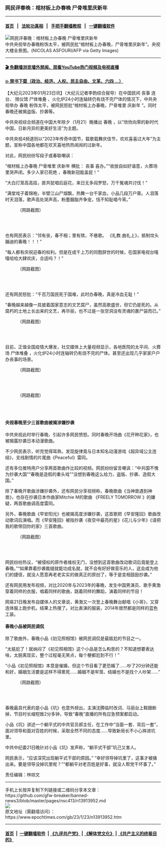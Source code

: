 ### 网民评春晚：棺材板上办春晚 尸骨堆里庆新年
------------------------

#### [首页](https://github.com/gfw-breaker/banned-news3/blob/master/README.md) &nbsp;&nbsp;|&nbsp;&nbsp; [法轮功真相](https://github.com/begood0513/basic/blob/master/README.md)  &nbsp;&nbsp;|&nbsp;&nbsp; [手把手翻墙教程](https://github.com/gfw-breaker/guides/wiki)  &nbsp;&nbsp;|&nbsp;&nbsp; [一键翻墙软件](https://github.com/gfw-breaker/nogfw/blob/master/README.md)  



<div><img alt="网民评春晚：棺材板上办春晚 尸骨堆里庆新年" class="attachment-djy_600_400 size-djy_600_400 wp-post-image" src="https://i.epochtimes.com/assets/uploads/2022/07/id13789568-GettyImages-1230977656-600x400.jpeg"/>
<div class="caption">
 中共央视举办春晚粉饰太平，被网民批“棺材板上办春晚，尸骨堆里庆新年”。央视大楼全景图。(NICOLAS ASFOURI/AFP via Getty Images)
</div></div><hr/>

#### [ 🎬  免翻墙浏览墙外禁闻、观看YouTube热门视频及电视直播](https://github.com/gfw-breaker/HelloWorld)

#### [ 💥  禁书下载（政治、经济、人权、民主自由、文革、六四 ...）](https://github.com/gfw-breaker/books/blob/master/README.md)

<div><p>
 【大纪元2023年01月23日讯】（大纪元记者李韵综合报导）在中国民间
 <ok href="https://www.epochtimes.com/gb/tag/%E4%B8%A7%E4%BA%8B.html">
  丧事
 </ok>
 连台、
 <ok href="https://www.epochtimes.com/gb/tag/%E6%AE%A1%E4%BB%AA%E9%A6%86.html">
  殡仪馆
 </ok>
 <ok href="https://www.epochtimes.com/gb/tag/%E5%B0%B8%E4%BD%93%E5%A0%86%E5%8F%A0.html">
  尸体堆叠
 </ok>
 、火化炉24小时连轴转仍有烧不完尸体的情况下，中共央视举办
 <ok href="https://www.epochtimes.com/gb/tag/%E6%98%A5%E6%99%9A.html">
  春晚
 </ok>
 粉饰太平，被网民怒批“棺材板上办春晚，尸骨堆里
 <ok href="https://www.epochtimes.com/gb/tag/%E5%BA%86%E6%96%B0%E5%B9%B4.html">
  庆新年
 </ok>
 ”。同时春晚还被揭盗版、抄袭等。
</p>
<p>
 中共央视综合频道在中国大年除夕（1月21）晚播出
 <ok href="https://www.epochtimes.com/gb/tag/%E6%98%A5%E6%99%9A.html">
  春晚
 </ok>
 ，以“欣欣向荣的新时代中国，日新月异的更美好生活”为主题。
</p>
<p>
 中共央视4频道则以“2023年传奇中国节，载歌载舞庆佳节，欢欢喜喜过大年”为主题，宣称中国各地都在欢天喜地热热闹闹的过新年。
</p>
<p>
 对此，网民纷纷写段子或春联嘲讽：
</p>
<p>
 “棺材板上办春晚 尸骨堆里
 <ok href="https://www.epochtimes.com/gb/tag/%E5%BA%86%E6%96%B0%E5%B9%B4.html">
  庆新年
 </ok>
 横批：
 <ok href="https://www.epochtimes.com/gb/tag/%E4%B8%A7%E4%BA%8B.html">
  丧事
 </ok>
 喜办。”“收放自如好谐意，火葬场里哭声闭。多少人家已死绝 ，春晚新冠能盖屁！”
</p>
<p>
 “大白灯笼高高挂，匪共犹唱后庭花，来日无多阎罗怒，万千冤魂共讨伐！”
</p>
<p>
 “满堂戏子着锦袍，半壁江山尸烟飘，热舞一台千家血，小品几段万户膏。人泪落时天泪落，歌声高处哭声高，粉墨胭脂齐争宠，恬不知耻唱今宵。”
</p>
<figure aria-describedby="caption-attachment-13913968" class="wp-caption aligncenter" id="attachment_13913968" style="width: 600px">
 <ok href="https://i.epochtimes.com/assets/uploads/2023/01/id13913968-371433c2374fff2af8bfb617e9e85753.jpg" target="_blank">
  <img alt="" class="size-large wp-image-13913968" src="https://i.epochtimes.com/assets/uploads/2023/01/id13913968-371433c2374fff2af8bfb617e9e85753-600x267.jpg"/>
 </ok>
 <br/><figcaption class="wp-caption-text" id="caption-attachment-13913968">
  （网路截图）
 </figcaption><br/>
</figure><br/>
<p>
 也有网民表示：“邻有丧，春不相；里有殡，不巷歌。 《礼教.曲礼上》，抵制坟头蹦迪的春晚！！！”
</p>
<p>
 “每人都有庆祝迎春的权利。但是在成千上万的同胞辞世的时候，在国家电视台嘻嘻哈哈大肆欢庆，合适吗？！”
</p>
<figure aria-describedby="caption-attachment-13913965" class="wp-caption aligncenter" id="attachment_13913965" style="width: 600px">
 <ok href="https://i.epochtimes.com/assets/uploads/2023/01/id13913965-1223.jpg" target="_blank">
  <img alt="" class="size-large wp-image-13913965" src="https://i.epochtimes.com/assets/uploads/2023/01/id13913965-1223-600x545.jpg"/>
 </ok>
 <br/><figcaption class="wp-caption-text" id="caption-attachment-13913965">
  （网路截图）
 </figcaption><br/>
</figure><br/>
<p>
 还有网民怒批：“千百万国民死于国难，此时办春晚，真是冷血无耻！”
</p>
<p>
 “春晚越来越像一具披着国家意志的文艺腐尸，虽然高歌盛世，但它仍是死的。从腐朽的土地上长出来的文艺，再华丽，也不过是一张空洞没有灵魂的裹尸袋而已。”
</p>
<figure aria-describedby="caption-attachment-13913970" class="wp-caption aligncenter" id="attachment_13913970" style="width: 600px">
 <ok href="https://i.epochtimes.com/assets/uploads/2023/01/id13913970-23792100e2d691d62dd02f52635a5a1b.png" target="_blank">
  <img alt="" class="size-large wp-image-13913970" src="https://i.epochtimes.com/assets/uploads/2023/01/id13913970-23792100e2d691d62dd02f52635a5a1b-600x345.png"/>
 </ok>
 <br/><figcaption class="wp-caption-text" id="caption-attachment-13913970">
  （网路截图）
 </figcaption><br/>
</figure><br/>
<p>
 目前，正值全国疫情大爆发，社交媒体上大量视频显示，各地医院的太平间、火葬场
 <ok href="https://www.epochtimes.com/gb/tag/%E5%B0%B8%E4%BD%93%E5%A0%86%E5%8F%A0.html">
  尸体堆叠
 </ok>
 ，火化炉24小时连轴转仍有烧不完的尸体。甚至还出现几乎家家户户办丧事的场景。
</p>
<figure aria-describedby="caption-attachment-13913971" class="wp-caption aligncenter" id="attachment_13913971" style="width: 600px">
 <ok href="https://i.epochtimes.com/assets/uploads/2023/01/id13913971-3217eedc3bd405ad385d972b419cb550.jpg" target="_blank">
  <img alt="" class="size-large wp-image-13913971" src="https://i.epochtimes.com/assets/uploads/2023/01/id13913971-3217eedc3bd405ad385d972b419cb550-600x431.jpg"/>
 </ok>
 <br/><figcaption class="wp-caption-text" id="caption-attachment-13913971">
  （网路截图）
 </figcaption><br/>
</figure><br/>
<figure aria-describedby="caption-attachment-13913972" class="wp-caption aligncenter" id="attachment_13913972" style="width: 600px">
 <ok href="https://i.epochtimes.com/assets/uploads/2023/01/id13913972-48d448cd1ccc27889c7484cae565df3c.jpg" target="_blank">
  <img alt="" class="size-large wp-image-13913972" src="https://i.epochtimes.com/assets/uploads/2023/01/id13913972-48d448cd1ccc27889c7484cae565df3c-600x669.jpg"/>
 </ok>
 <br/><figcaption class="wp-caption-text" id="caption-attachment-13913972">
  （网路截图）
 </figcaption><br/>
</figure><br/>
<h4>
 央视春晚至少三首歌曲被揭涉嫌抄袭
</h4>
<p>
 中共央视此时举行春晚，引起许多网民愤怒。同时春晚开场曲《花开种花家》，也被揭露抄袭日本动漫歌曲。
</p>
<p>
 不少网民表示，听完觉得耳熟，发现旋律竟与日本知名动漫游戏《超异域公主连结》，支线剧情的片尾曲《Peaceful》雷同。
</p>
<p>
 还有多位推特用户分享两首歌曲作比较的视频。网民纷纷留言嘲讽：“中共国不愧为抄袭大国”“春晚是造假的重头戏”“没想到春晚这么给力，盗版、抄袭、造假大国。”
</p>
<p>
 除了春晚开歌曲涉嫌抄袭外，还有网民分享视频称，春晚歌曲《当神兽遇到神兽》，也存在抄袭日本作曲家Mitchie M的歌曲 《FREELY TOMORROW 》的嫌疑，两首歌曲调高度雷同。
</p>
<p>
 另外，春晚歌曲《早安阳光》也被揭高度涉嫌抄袭，这首歌把《早安隆回》歌曲改动歌词后演唱。而《早安隆回》被指抄袭《夜空中最亮的星》《花儿与少年》《请把我的歌带回你的家》三首歌曲。
</p>
<p>
</p>
<figure aria-describedby="caption-attachment-13913989" class="wp-caption aligncenter" id="attachment_13913989" style="width: 600px">
 <ok href="https://i.epochtimes.com/assets/uploads/2023/01/id13913989-NeoI.jpg" target="_blank">
  <img alt="" class="size-large wp-image-13913989" src="https://i.epochtimes.com/assets/uploads/2023/01/id13913989-NeoI-600x432.jpg"/>
 </ok>
 <br/><figcaption class="wp-caption-text" id="caption-attachment-13913989">
  （网路截图）
 </figcaption><br/>
</figure><br/>
<p>
 网民纷纷热议，“被侵权的原作者维权无门，没想到这首歌曲改动歌词后竟能登上春晚。”“如果靠着抄袭裁缝就能功成名就，就不会有好好做音乐的人，这会成为他们的捷径，就没人愿意再老老实实的做真正的原创了，等于是变相鼓励抄袭。”
</p>
<p>
 还有网民用发布视频，对比2020年与2023年的春晚，发生中国男演员、歌手黄渤穿着同样的衣服，唱着同样的歌曲，跳着同样的舞蹈，演着同样的节目！
</p>
<p>
 网易21日晚发布自媒体人的文章说，黄渤又一次登上春晚舞台献唱《小哥》，又穿连体服上跑步机，结果上热搜了。对比表演的服装，2014年居然都是同样的蓝色工装。
</p>
<h4>
 春晚小品被网民调侃
</h4>
<p>
 除了歌曲外，春晚小品《初见照相馆》被网民调侃是最尴尬的节目之一。
</p>
<p>
 “太尴尬了！就纳闷了《初见照相馆》这个小品是怎么构思的？不知道想要表达啥，太脱离现实，整个过程毫无笑点，每个梗都尬到不行！”
</p>
<p>
 “小品《初见照相馆》本意是催婚，但这个节目看了更恐婚了……吵了20分钟还能和好，婚姻生活要是这样不得累死……婚姻不是牢笼、结婚也不是找个人吵架……”
</p>
<figure aria-describedby="caption-attachment-13913983" class="wp-caption aligncenter" id="attachment_13913983" style="width: 600px">
 <ok href="https://i.epochtimes.com/assets/uploads/2023/01/id13913983-2b433565fda94a47b61e470353403fc5.png" target="_blank">
  <img alt="" class="size-large wp-image-13913983" src="https://i.epochtimes.com/assets/uploads/2023/01/id13913983-2b433565fda94a47b61e470353403fc5-600x164.png"/>
 </ok>
 <br/><figcaption class="wp-caption-text" id="caption-attachment-13913983">
  （网路截图）
 </figcaption><br/>
</figure><br/>
<p>
 春晚最具代表的是小品《坑》也意外频出，主演沈腾临时改词、马丽台上鞋跟断掉，节目时长缩短致2分多钟，导致“春晚”直播的所有应急预案都启动。
</p>
<p>
 小品《坑》讲述一个躺平式的中共官员郝主任，在工作中“当面一套、背后一套”，面对领导和面对百姓的时候，采取全然不同的态度……导致新局长不小心摔进坑里。
</p>
<p>
 中共中纪委21日晚针对小品《坑》发声称，“躺平式干部”坑己又害人。
</p>
<p>
 网民表示，“应该深究出现躺平式干部的原因。” “幸好领导掉坑里了，这事才被捅出来。要是领导没掉坑里呢？”“都躺平对老百姓是好事，就没人帮党干坏事了。”
</p>
<p>
 责任编辑：林琮文
</p>
<p>
</p>
<p>
</p>
<p>
</p>
<div id="gtx-trans" style="position: absolute; left: -22px; top: 7294.44px;">
</div>
</div>
<hr/>
手机上长按并复制下列链接或二维码分享本文章：<br/>
https://github.com/gfw-breaker/banned-news3/blob/master/pages/nsc413/n13913952.md <br/>
<a href='https://github.com/gfw-breaker/banned-news3/blob/master/pages/nsc413/n13913952.md'><img src='https://github.com/gfw-breaker/banned-news3/blob/master/pages/nsc413/n13913952.md.png'/></a> <br/>
原文地址（需翻墙访问）：https://www.epochtimes.com/gb/23/1/23/n13913952.htm


------------------------
#### [首页](https://github.com/gfw-breaker/banned-news3/blob/master/README.md) &nbsp;|&nbsp; [一键翻墙软件](https://github.com/gfw-breaker/nogfw/blob/master/README.md) &nbsp;| [《九评共产党》](https://github.com/gfw-breaker/9ping.md/blob/master/README.md#九评之一评共产党是什么) | [《解体党文化》](https://github.com/gfw-breaker/jtdwh.md/blob/master/README.md) | [《共产主义的终极目的》](https://github.com/gfw-breaker/gczydzjmd.md/blob/master/README.md)


<img src='http://gfw-breaker.win/banned-news3/pages/nsc413/n13913952.md' width='0px' height='0px'/>